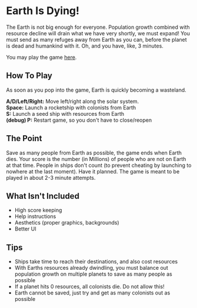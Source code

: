 # Earth Is Dying!

The Earth is not big enough for everyone. Population growth combined with resource decline will drain what we have very shortly, we must expand! You must send as many refuges away from Earth as you can, before the planet is dead and humankind with it. Oh, and you have, like, 3 minutes.

You may play the game [here](http://dl.dropbox.com/u/56192083/TinyWorld/EarthIsDying.html).

## How To Play
As soon as you pop into the game, Earth is quickly becoming a wasteland. 

**A/D/Left/Right:** Move left/right along the solar system.  
**Space:** Launch a rocketship with colonists from Earth  
**S:** Launch a seed ship with resources from Earth  
**(debug) P:** Restart game, so you don't have to close/reopen

## The Point
Save as many people from Earth as possible, the game ends when Earth dies. Your score is the number (in Millions) of people who are not on Earth at that time. People in ships don't count (to prevent cheating by launching to nowhere at the last moment). Have it planned. The game is meant to be played in about 2-3 minute attempts. 

## What Isn't Included
* High score keeping
* Help instructions 
* Aesthetics (proper graphics, backgrounds)
* Better UI

## Tips
* Ships take time to reach their destinations, and also cost resources
* With Earths resources already dwindling, you must balance out population growth on multiple planets to save as many people as possible
* If a planet hits 0 resources, all colonists die. Do not allow this!
* Earth cannot be saved, just try and get as many colonists out as possible
